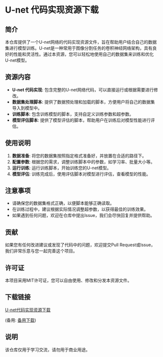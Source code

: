 # U-net 代码实现资源下载

## 简介

本仓库提供了一个U-net网络的代码实现资源文件，旨在帮助用户结合自己的数据集进行模型训练。U-net是一种常用于图像分割任务的卷积神经网络架构，具有良好的性能和灵活性。通过本资源，您可以轻松地使用自己的数据集来训练和优化U-net模型。

## 资源内容

- **U-net 代码实现**: 包含完整的U-net网络代码，可以直接运行或根据需要进行修改。
- **数据集处理脚本**: 提供了数据预处理和加载的脚本，方便用户将自己的数据集导入到模型中。
- **训练脚本**: 包含训练模型的脚本，支持自定义训练参数和超参数。
- **模型评估脚本**: 提供了模型评估的脚本，帮助用户在训练后对模型性能进行评估。

## 使用说明

1. **数据准备**: 将您的数据集按照指定格式准备好，并放置在合适的路径下。
2. **配置参数**: 根据您的需求，调整训练脚本中的参数，如学习率、批量大小等。
3. **运行训练**: 运行训练脚本，开始训练您的U-net模型。
4. **模型评估**: 训练完成后，使用评估脚本对模型进行评估，查看模型的性能。

## 注意事项

- 请确保您的数据集格式正确，以便脚本能够正确读取。
- 在训练过程中，建议根据实际情况调整超参数，以获得最佳的训练效果。
- 如果遇到任何问题，欢迎在仓库中提出Issue，我们会尽快回复并提供帮助。

## 贡献

如果您有任何改进建议或发现了代码中的问题，欢迎提交Pull Request或Issue，我们非常乐意与您一起完善这个项目。

## 许可证

本项目采用MIT许可证，您可以自由使用、修改和分发本资源文件。

## 下载链接
[U-net代码实现资源下载](https://pan.quark.cn/s/b0029aa2e01e) 

(备用: [备用下载](https://pan.baidu.com/s/1JKfwQDYF_e9Jj6icL3rNUw?pwd=1234))

## 说明

该仓库仅用于学习交流，请勿用于商业用途。
